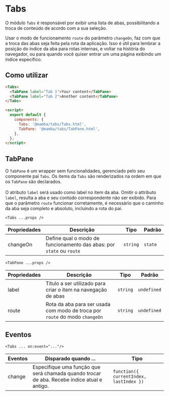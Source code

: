 # Tabs

O módulo `Tabs` é responsável por exibir uma lista de abas, possibilitando a troca de conteúdo de acordo com a sua seleção.

Usar o modo de funcionamento `route` do parâmetro `changeOn`, faz com que a troca das abas seja feita pela rota da aplicação. Isso é útil para lembrar a posição do índice da aba para rotas internas, e voltar na história do navegador, ou para quando você quiser entrar um uma página exibindo um índice específico.

## Como utilizar

```html
<Tabs>
  <TabPane label="Tab 1">Your content</TabPane>
  <TabPane label="Tab 2">Another content</TabPane>
</Tabs>

<script>
  export default {
    components: {
      Tabs: '@mamba/tabs/Tabs.html',
      TabPane: '@mamba/tabs/TabPane.html',
    },
  };
</script>
```

## TabPane

O `TabPane` é um wrapper sem funcionalidades, gerenciado pelo seu componente pai `Tabs`. Os items da `Tabs` são renderizados na ordem em que os `TabPane` são declarados.
<br/><br/>
O atributo `label` será usado como label no item da aba.
Omitir o attributo `label`, resulta a aba e seu contúdo correspondente não ser exibido.
Para que o parâmetro `route` funcionar corretamente, é necessário que o caminho da aba seja completo e absoluto, incluindo a rota do pai.

`<Tabs ...props />`

| Propriedades | Descrição                                                            | Tipo     | Padrão  |
| ------------ | -------------------------------------------------------------------- | -------- | ------- |
| changeOn     | Define qual o modo de funcionamento das abas: por `state` ou `route` | `string` | `state` |

`<TabPane ...props />`

| Propriedades | Descrição                                                                   | Tipo     | Padrão      |
| ------------ | --------------------------------------------------------------------------- | -------- | ----------- |
| label        | Título a ser utilizado para criar o item na navegação de abas               | `string` | `undefined` |
| route        | Rota da aba para ser usada com modo de troca por `route` do modo `changeOn` | `string` | `undefined` |

## Eventos

`<Tabs ... on:event="..."/>`

| Eventos | Disparado quando ...                                                                        | Tipo                                    |
| ------- | ------------------------------------------------------------------------------------------- | --------------------------------------- |
| change  | Especifique uma função que será chamada quando trocar de aba. Recebe índice atual e antigo. | `function({ currentIndex, lastIndex })` |
